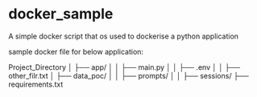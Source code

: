 # docker_sample
A simple docker script that os used to dockerise a python application

sample docker file for below application:


Project_Directory
│   ├── app/
│   │   ├── main.py
│   │   ├── .env
│   │   ├── other_filr.txt
│   ├── data_poc/
│   │   ├── prompts/
│   │   ├── sessions/
├── requirements.txt
